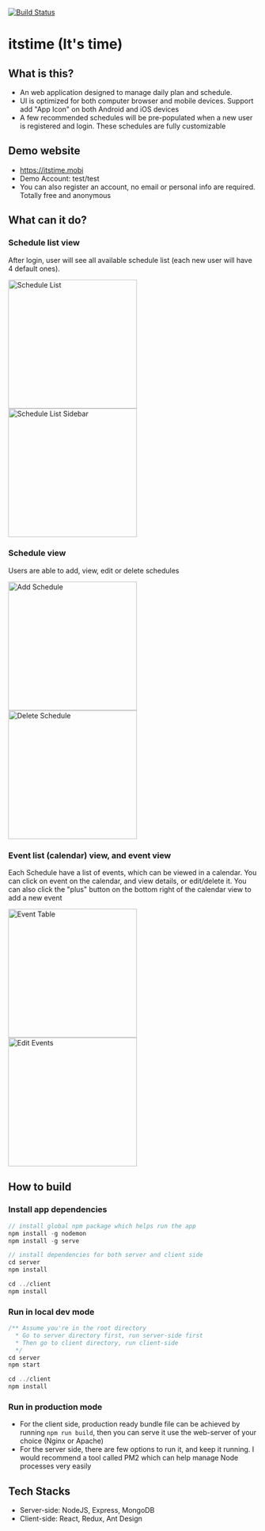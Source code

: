 [![Build Status](https://travis-ci.com/GX-CHEN/itstime.svg?branch=master)](https://travis-ci.com/GX-CHEN/itstime)

# itstime (It's time)

## What is this?

- An web application designed to manage daily plan and schedule.
- UI is optimized for both computer browser and mobile devices. Support add "App Icon" on both Android and iOS devices
- A few recommended schedules will be pre-populated when a new user is registered and login. These schedules are fully customizable

## Demo website

- https://itstime.mobi
- Demo Account: test/test
- You can also register an account, no email or personal info are required. Totally free and anonymous

## What can it do?

### Schedule list view

After login, user will see all available schedule list (each new user will have 4 default ones).

<p float="left">
<img src="screenshots/schedule_list.jpg" alt="Schedule List"  width="260"/>
<img src="screenshots/sidebar.jpg" alt="Schedule List Sidebar" width="260" />
</p>
<div style="clear: both;"></div>

### Schedule view

Users are able to add, view, edit or delete schedules

<p float="left">
<img src="screenshots/add_schedule.jpg" alt="Add Schedule" width="260" />
<img src="screenshots/delete_schedule.jpg" alt="Delete Schedule" width="260" />
</p>
<div style="clear: both;"></div>

### Event list (calendar) view, and event view

Each Schedule have a list of events, which can be viewed in a calendar.
You can click on event on the calendar, and view details, or edit/delete it. You can also click the "plus" button on the bottom right of the calendar view to add a new event

<p float="left">
<img src="screenshots/events_table.jpg" alt="Event Table" width="260" />
<img src="screenshots/edit_event.jpg" alt="Edit Events" width="260" />
<div style="clear: both;"></div>
</p>

## How to build

### Install app dependencies

```javascript
// install global npm package which helps run the app
npm install -g nodemon
npm install -g serve

// install dependencies for both server and client side
cd server
npm install

cd ../client
npm install
```

### Run in local dev mode

```javascript
/** Assume you're in the root directory
  * Go to server directory first, run server-side first
  * Then go to client directory, run client-side
  */
cd server
npm start

cd ../client
npm install
```

### Run in production mode

- For the client side, production ready bundle file can be achieved by running `npm run build`, then you can serve it use the web-server of your choice (Nginx or Apache)
- For the server side, there are few options to run it, and keep it running. I would recommend a tool called PM2 which can help manage Node processes very easily

## Tech Stacks

- Server-side: NodeJS, Express, MongoDB
- Client-side: React, Redux, Ant Design
